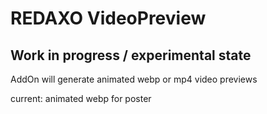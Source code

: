 # REDAXO VideoPreview

## Work in progress / experimental state

AddOn will generate animated webp or mp4 video previews 

current: animated webp for poster
